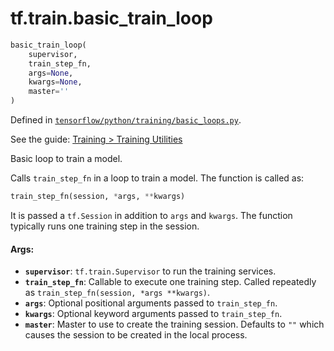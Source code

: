<div itemscope itemtype="http://developers.google.com/ReferenceObject">
<meta itemprop="name" content="tf.train.basic_train_loop" />
</div>

# tf.train.basic_train_loop

``` python
basic_train_loop(
    supervisor,
    train_step_fn,
    args=None,
    kwargs=None,
    master=''
)
```



Defined in [`tensorflow/python/training/basic_loops.py`](https://www.tensorflow.org/code/tensorflow/python/training/basic_loops.py).

See the guide: [Training > Training Utilities](../../../../api_guides/python/train.md#Training_Utilities)

Basic loop to train a model.

Calls `train_step_fn` in a loop to train a model.  The function is called as:

```python
train_step_fn(session, *args, **kwargs)
```

It is passed a `tf.Session` in addition to `args` and `kwargs`.  The function
typically runs one training step in the session.

#### Args:

* <b>`supervisor`</b>: `tf.train.Supervisor` to run the training services.
* <b>`train_step_fn`</b>: Callable to execute one training step.  Called
    repeatedly as `train_step_fn(session, *args **kwargs)`.
* <b>`args`</b>: Optional positional arguments passed to `train_step_fn`.
* <b>`kwargs`</b>: Optional keyword arguments passed to `train_step_fn`.
* <b>`master`</b>: Master to use to create the training session.  Defaults to
    `""` which causes the session to be created in the local process.